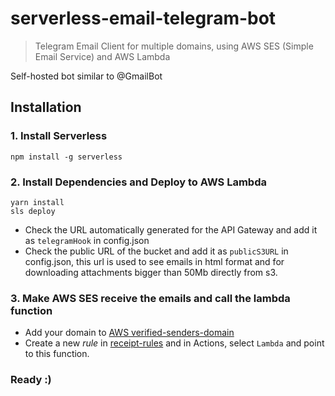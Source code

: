 # serverless-email-telegram-bot
 
> Telegram Email Client for multiple domains, using AWS SES (Simple Email Service) and AWS Lambda

Self-hosted bot similar to @GmailBot

## Installation

### 1. Install Serverless

``` 
npm install -g serverless
```

### 2. Install Dependencies and Deploy to AWS Lambda

``` 
yarn install
sls deploy
```

- Check the URL automatically generated for the API Gateway and add it as `telegramHook` in config.json
- Check the public URL of the bucket and add it as `publicS3URL` in config.json, this url is used to see emails in html format and for downloading attachments bigger than 50Mb directly from s3. 

### 3. Make AWS SES receive the emails and call the lambda function

- Add your domain to [AWS verified-senders-domain](https://console.aws.amazon.com/ses/home?#verified-senders-domain:)
- Create a new *rule* in [receipt-rules](https://console.aws.amazon.com/ses/home?region=us-east-1#receipt-rules:) and in Actions, select `Lambda` and point to this function.

### Ready :)